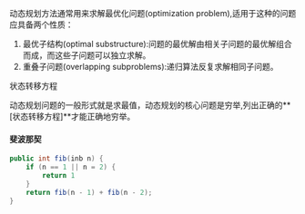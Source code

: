 动态规划方法通常用来求解最优化问题(optimization problem),适用于这种的问题应具备两个性质：

1. 最优子结构(optimal substructure):问题的最优解由相关子问题的最优解组合而成，而这些子问题可以独立求解。
2. 重叠子问题(overlapping subproblems):递归算法反复求解相同子问题。

状态转移方程

动态规划问题的一般形式就是求最值，动态规划的核心问题是穷举,列出正确的**[状态转移方程]**才能正确地穷举。

#### 斐波那契
```java
public int fib(inb n) {
	if (n == 1 || n = 2) {
		return 1
	}
	return fib(n - 1) + fib(n - 2);
}
```